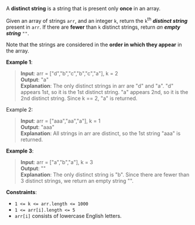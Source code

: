 A **distinct string** is a string that is present only **once** in an array.

Given an array of strings `arr`, and an integer `k`, return the `k`<sup>th</sup> ***distinct string*** present in `arr`. If there are **fewer** than `k` distinct strings, return *an* ***empty string*** `""`.

Note that the strings are considered in the **order in which they appear** in the array.

**Example 1**:

>**Input**: arr = ["d","b","c","b","c","a"], k = 2  
**Output**: "a"  
**Explanation**:
The only distinct strings in arr are "d" and "a".
"d" appears 1st, so it is the 1st distinct string.
"a" appears 2nd, so it is the 2nd distinct string.
Since k == 2, "a" is returned. 

Example 2:

>**Input**: arr = ["aaa","aa","a"], k = 1  
**Output**: "aaa"  
**Explanation**:
All strings in arr are distinct, so the 1st string "aaa" is returned.

**Example 3**:

>**Input**: arr = ["a","b","a"], k = 3  
**Output**: ""  
**Explanation**:
The only distinct string is "b". Since there are fewer than 3 distinct strings, we return an empty string "".
 

**Constraints**:

* `1 <= k <= arr.length <= 1000`
* `1 <= arr[i].length <= 5`
* `arr[i]` consists of lowercase English letters.